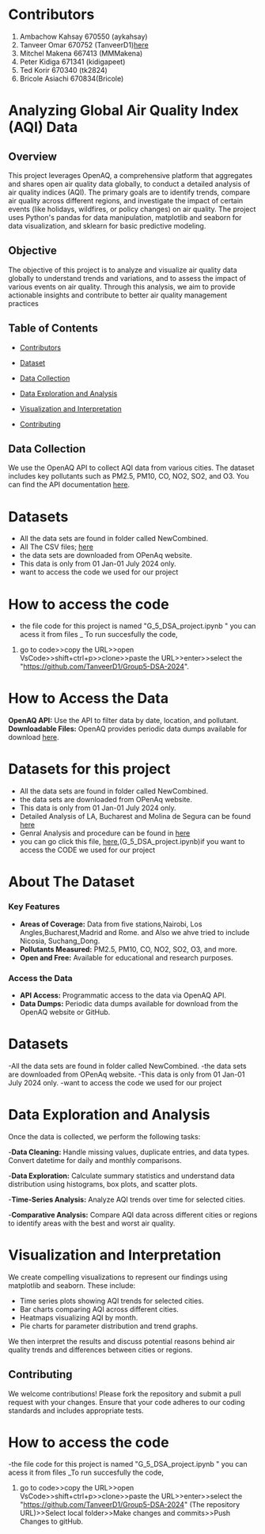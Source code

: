 
# Contributors
1. Ambachow Kahsay 670550 (aykahsay)
2. Tanveer Omar 670752 (TanveerD1)[here](https://github.com/TanveerD1/Group5-DSA-2024/tree/main/LA_Bucharest)
3. Mitchel Makena 667413 (MMMakena)
4. Peter Kidiga 671341 (kidigapeet)
5. Ted Korir 670340 (tk2824)
6. Bricole Asiachi 670834(Bricole)




# Analyzing Global Air Quality Index (AQI) Data

## Overview

This project leverages OpenAQ, a comprehensive platform that aggregates and shares open air quality data globally, to conduct a detailed analysis of air quality indices (AQI). The primary goals are to identify trends, compare air quality across different regions, and investigate the impact of certain events (like holidays, wildfires, or policy changes) on air quality. The project uses Python's pandas for data manipulation, matplotlib and seaborn for data visualization, and sklearn for basic predictive modeling.

## Objective

The objective of this project is to analyze and visualize air quality data globally to understand trends and variations, and to assess the impact of various events on air quality. Through this analysis, we aim to provide actionable insights and contribute to better air quality management practices

## Table of Contents
- [Contributors](#contributors)
- [Dataset](#dataset)
- [Data Collection](#data-collection)
- [Data Exploration and Analysis](#data-exploration-and-analysis)
- [Visualization and Interpretation](#visualization-and-interpretation)

- [Contributing](#contributing)


## Data Collection
We use the OpenAQ API to collect AQI data from various cities. The dataset includes key pollutants such as PM2.5, PM10, CO, NO2, SO2, and O3. You can find the API documentation [here](https://docs.openaq.org/).
# Datasets
- All the data sets are found in folder called NewCombined.
- All The CSV files; [here](https://github.com/TanveerD1/Group5-DSA-2024/tree/main/csvFiles)
- the data sets are downloaded from OPenAq website.
- This data is only from 01 Jan-01 July 2024 only.
- want to access the code we used for our project
# How to access the code
- the file code for this project is named  "G_5_DSA_project.ipynb " you can acess it from files
_ To run succesfully the code,

1. go to code>>copy the URL>>open VsCode>>shift+ctrl+p>>clone>>paste the URL>>enter>>select the "https://github.com/TanveerD1/Group5-DSA-2024".

# How to Access the Data

**OpenAQ API:** Use the API to filter data by date, location, and pollutant.
**Downloadable Files:** OpenAQ provides periodic data dumps available for download [here](https://openaq.org/#/download).
# Datasets for this project
- All the data sets are found in folder called NewCombined.
- the data sets are downloaded from OPenAq website.
- This data is only from 01 Jan-01 July 2024 only.
- Detailed Analysis of LA, Bucharest and Molina de Segura can be found [here](https://github.com/TanveerD1/Group5-DSA-2024/blob/main/Tanveer_Group_Compiled_.ipynb)
- Genral Analysis and procedure can be found in [here](https://github.com/TanveerD1/Group5-DSA-2024/blob/main/LA_Bucharest/README.md)
- you can go click this file, [here](https://github.com/TanveerD1/Group5-DSA-2024/blob/main/G_5_DSA_project.ipynb),(G_5_DSA_project.ipynb)if you want to access the CODE we used for our project
# About The Dataset
### Key Features
- **Areas of Coverage:** Data from five stations,Nairobi, Los Angles,Bucharest,Madrid and Rome. and Also we ahve tried to include Nicosia, Suchang_Dong.
- **Pollutants Measured:** PM2.5, PM10, CO, NO2, SO2, O3, and more.
- **Open and Free:** Available for educational and research purposes.

### Access the Data
- **API Access:** Programmatic access to the data via OpenAQ API.
- **Data Dumps:** Periodic data dumps available for download from the OpenAQ website or GitHub.
# Datasets
-All the data sets are found in folder called NewCombined.
-the data sets are downloaded from OPenAq website.
-This data is only from 01 Jan-01 July 2024 only.
-want to access the code we used for our project

# Data Exploration and Analysis

Once the data is collected, we perform the following tasks:

-**Data Cleaning:** Handle missing values, duplicate entries, and data types. Convert datetime for daily and monthly comparisons.

-**Data Exploration:** Calculate summary statistics and understand data distribution using histograms, box plots, and scatter plots.

-**Time-Series Analysis:** Analyze AQI trends over time for selected cities.

-**Comparative Analysis:** Compare AQI data across different cities or regions to identify areas with the best and worst air quality.
# Visualization and Interpretation

We create compelling visualizations to represent our findings using matplotlib and seaborn. These include:

- Time series plots showing AQI trends for selected cities.
- Bar charts comparing AQI across different cities.
- Heatmaps visualizing AQI by month.
- Pie charts for parameter distribution and trend graphs.

We then interpret the results and discuss potential reasons behind air quality trends and differences between cities or regions.
## Contributing

We welcome contributions! Please fork the repository and submit a pull request with your changes. Ensure that your code adheres to our coding 
standards and includes appropriate tests.
# How to access the code
-the file code for this project is named  "G_5_DSA_project.ipynb " you can acess it from files
_To run succesfully the code,
1. go to code>>copy the URL>>open VsCode>>shift+ctrl+p>>clone>>paste the URL>>enter>>select the "https://github.com/TanveerD1/Group5-DSA-2024" (The repository URL)>>Select local folder>>Make changes and commits>>Push Changes to gitHub.


    
